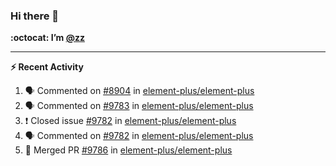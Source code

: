 ### Hi there 👋

**:octocat: I’m [@zz](https://github.com/holazz)**

---

**:zap: Recent Activity**

<!--START_SECTION:activity-->
1. 🗣 Commented on [#8904](https://github.com/element-plus/element-plus/issues/8904) in [element-plus/element-plus](https://github.com/element-plus/element-plus)
2. 🗣 Commented on [#9783](https://github.com/element-plus/element-plus/issues/9783) in [element-plus/element-plus](https://github.com/element-plus/element-plus)
3. ❗️ Closed issue [#9782](https://github.com/element-plus/element-plus/issues/9782) in [element-plus/element-plus](https://github.com/element-plus/element-plus)
4. 🗣 Commented on [#9782](https://github.com/element-plus/element-plus/issues/9782) in [element-plus/element-plus](https://github.com/element-plus/element-plus)
5. 🎉 Merged PR [#9786](https://github.com/element-plus/element-plus/pull/9786) in [element-plus/element-plus](https://github.com/element-plus/element-plus)
<!--END_SECTION:activity-->
